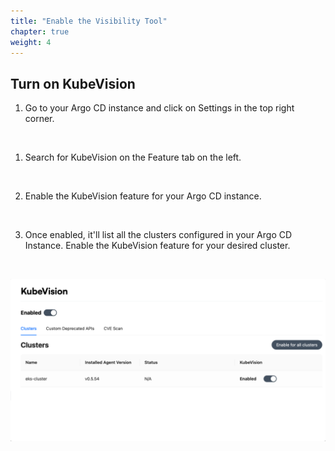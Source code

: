 ```yaml
---
title: "Enable the Visibility Tool"
chapter: true
weight: 4
---
```


## Turn on KubeVision

1. Go to your Argo CD instance and click on Settings in the top right corner.
<br>

1. Search for KubeVision on the Feature tab on the left.
<br>

2. Enable the KubeVision feature for your Argo CD instance.
<br>

3. Once enabled, it'll list all the clusters configured in your Argo CD Instance. Enable the KubeVision feature for your desired cluster.
<br>

![kubevisionenabled](../../static/images/KuebeVisionEnabled.png)
